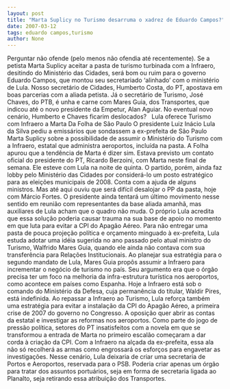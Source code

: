 ```yaml
---
layout: post
title: "Marta Suplicy no Turismo desarruma o xadrez de Eduardo Campos?"
date: 2007-03-12
tags: eduardo campos,turismo
author: None
---
```

Perguntar não ofende (pelo menos não ofendia até recentemente). Se a petista Marta Suplicy aceitar a pasta de turismo turbinada com a Infraero, desitindo do Ministério das Cidades, será bom ou ruim para o governo Eduardo Campos, que montou seu secretariado ‘alinhado’ com o ministério de Lula.
Nosso secretário de Cidades, Humberto Costa, do PT, apostava em boas parcerias com a aliada petista.
Já o secretário de Turismo, José Chaves, do PTB, é unha e carne com Mares Guia, dos Transportes, que indicou até o novo presidente da Empetur, Alan Aguiar.
No eventual novo cenário, Humberto e Chaves ficarim deslocados?
&nbsp;
Lula oferece Turismo com Infraero a Marta 
Da Folha de São Paulo
O presidente Luiz Inácio Lula da Silva pediu a emissários que sondassem a ex-prefeita de São Paulo Marta Suplicy sobre a possibilidade de assumir o Ministério do Turismo com a Infraero, estatal que administra aeroportos, incluída na pasta. A Folha apurou que a tendência de Marta é dizer sim.
Estava previsto um contato oficial do presidente do PT, Ricardo Berzoini, com Marta neste final de semana. Ele esteve com Lula na noite de quinta.
O partido, porém, ainda faz lobby pelo Ministério das Cidades por considerá-lo um posto estratégico para as eleições municipais de 2008. Conta com a ajuda de alguns ministros. Mas até aqui ouviu que será difícil desalojar o PP da pasta, hoje com Márcio Fortes.
O presidente ainda tentará um último movimento nesse sentido em reunião com representantes da base aliada amanhã, mas auxiliares de Lula acham que o quadro não muda.
O próprio Lula acredita que essa solução poderia causar trauma na sua base de apoio no momento em que luta para evitar a CPI do Apagão Aéreo.
Para não entregar uma pasta de pouca projeção política e orçamento minguado à ex-prefeita, Lula estuda adotar uma idéia sugerida no ano passado pelo atual ministro do Turismo, Walfrido Mares Guia, quando ele ainda não contava com sua transferência para Relações Institucionais.
Ao planejar sua estratégia para o segundo mandato de Lula, Mares Guia propôs assumir a Infraero para incrementar o negócio de turismo no país. Seu argumento era que o órgão precisa ter um foco na melhoria da infra-estrutura turística nos aeroportos, como acontece em países como Espanha. Hoje a Infraero está sob o comando do Ministério da Defesa, cuja permanência do titular, Waldir Pires, está indefinida.
Ao repassar a Infraero ao Turismo, Lula reforça também uma estratégia para evitar a instalação da CPI do Apagão Aéreo, a primeira crise de 2007 do governo no Congresso.
A oposição quer abrir as contas da estatal e investigar as reformas nos aeroportos.
Como parte do jogo de pressão política, setores do PT insatisfeitos com a novela em que se transformou a entrada de Marta no primeiro escalão começaram a dar corda à criação da CPI. Com a Infraero na alçada da ex-prefeita, essa ala não só recolherá as armas como engrossará os esforços para engavetar as investigações.
Nesse cenário, Lula deixaria de criar uma secretaria de Portos e Aeroportos, reservada para o PSB. Poderia criar apenas um órgão para tratar dos assuntos portuários, seja em forma de secretaria ligada ao Planalto, seja retirando essa atribuição dos Transportes. 